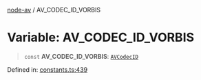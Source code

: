 [node-av](../globals.md) / AV\_CODEC\_ID\_VORBIS

# Variable: AV\_CODEC\_ID\_VORBIS

> `const` **AV\_CODEC\_ID\_VORBIS**: [`AVCodecID`](../type-aliases/AVCodecID.md)

Defined in: [constants.ts:439](https://github.com/seydx/av/blob/f8631fc881b394300b1479f511d55cf1c370a87f/src/constants/constants.ts#L439)
